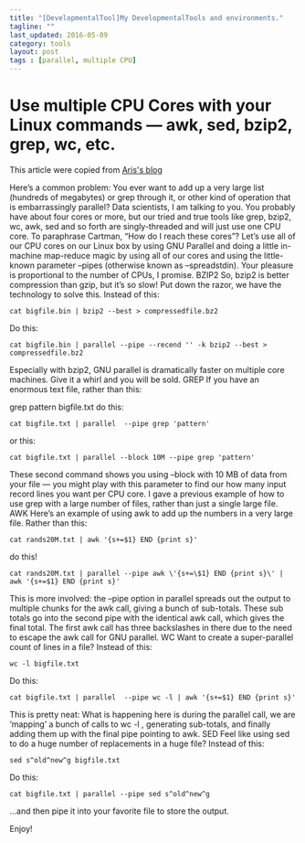 ```yaml
---
title: "[DevelopmentalTool]My DevelopmentalTools and environments."
tagline: ""
last_updated: 2016-05-09
category: tools
layout: post
tags : [parallel, multiple CPU]
---
```


# Use multiple CPU Cores with your Linux commands — awk, sed, bzip2, grep, wc, etc.

This article were copied from [Aris's blog](http://www.rankfocus.com/use-cpu-cores-linux-commands/)

Here’s a  common problem: You ever want to add up a very large list (hundreds of megabytes) or grep through it, or other kind of operation that is embarrassingly parallel? Data scientists, I am talking to you. You probably  have about four cores or more, but our tried and true tools like grep, bzip2, wc, awk, sed and so forth are singly-threaded and will just use one CPU core. To paraphrase Cartman, “How do I reach these cores”? Let’s use all of our CPU cores on our Linux box by using GNU Parallel and doing a little in-machine map-reduce magic by using all of our cores and using the little-known parameter –pipes (otherwise known as –spreadstdin). Your pleasure is proportional to the number of CPUs, I promise.   BZIP2 So, bzip2 is better compression than gzip, but it’s so slow! Put down the razor, we have the technology to solve this. Instead of this:

```
cat bigfile.bin | bzip2 --best > compressedfile.bz2
```

Do this:

```
cat bigfile.bin | parallel --pipe --recend '' -k bzip2 --best > compressedfile.bz2
```

Especially with bzip2, GNU parallel is dramatically faster on multiple core machines. Give it a whirl and you will be sold.     GREP If you have an enormous text file, rather than this:

grep pattern bigfile.txt
do this:

```
cat bigfile.txt | parallel  --pipe grep 'pattern'
```

or this:

```
cat bigfile.txt | parallel --block 10M --pipe grep 'pattern'
```

These second command shows you using –block with 10 MB of data from your file — you might play with this parameter to find our how many input record lines you want per CPU core. I gave a previous example of how to use grep with a large number of files, rather than just a single large file. AWK Here’s an example of using awk to add up the numbers in a very large file. Rather than this:

```
cat rands20M.txt | awk '{s+=$1} END {print s}'
```

do this!

```
cat rands20M.txt | parallel --pipe awk \'{s+=\$1} END {print s}\' | awk '{s+=$1} END {print s}'
```

This is more involved: the –pipe option in parallel spreads out the output to multiple chunks for the awk call, giving a bunch of sub-totals. These sub totals go into the second pipe with the identical awk call, which gives the final total. The first awk call has three backslashes in there due to the need to escape the awk call for GNU parallel. WC Want to create a super-parallel count of lines in a file? Instead of this:

```
wc -l bigfile.txt
```

Do this:

```
cat bigfile.txt | parallel  --pipe wc -l | awk '{s+=$1} END {print s}'
```

This is pretty neat: What is happening here is during the parallel call, we are ‘mapping’ a bunch of calls to wc -l , generating sub-totals, and finally adding them up with the final pipe pointing to awk. SED Feel like using sed to do a huge number of replacements in a huge file? Instead of this:

```
sed s^old^new^g bigfile.txt
```

Do this:

```
cat bigfile.txt | parallel --pipe sed s^old^new^g
```

…and then pipe it into your favorite file to store the output.

Enjoy!
